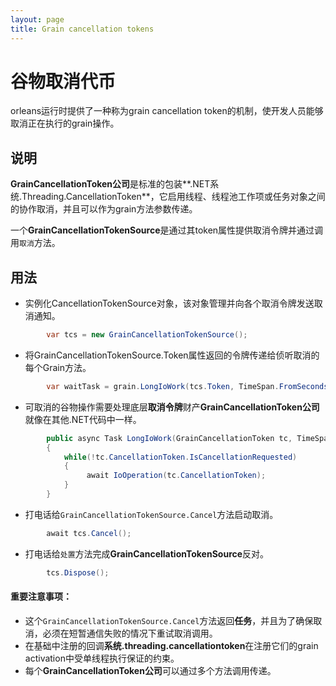 ```yaml
---
layout: page
title: Grain cancellation tokens
---
```


# 谷物取消代币

orleans运行时提供了一种称为grain cancellation token的机制，使开发人员能够取消正在执行的grain操作。

## 说明

**GrainCancellationToken公司**是标准的包装**.NET系统.Threading.CancellationToken**，它启用线程、线程池工作项或任务对象之间的协作取消，并且可以作为grain方法参数传递。

一个**GrainCancellationTokenSource**是通过其token属性提供取消令牌并通过调用`取消`方法。

## 用法

-   实例化CancellationTokenSource对象，该对象管理并向各个取消令牌发送取消通知。

```csharp
        var tcs = new GrainCancellationTokenSource();
```

-   将GrainCancellationTokenSource.Token属性返回的令牌传递给侦听取消的每个Grain方法。

```csharp
        var waitTask = grain.LongIoWork(tcs.Token, TimeSpan.FromSeconds(10));
```

-   可取消的谷物操作需要处理底层**取消令牌**财产**GrainCancellationToken公司**就像在其他.NET代码中一样。

```csharp
        public async Task LongIoWork(GrainCancellationToken tc, TimeSpan delay)
        {
            while(!tc.CancellationToken.IsCancellationRequested)
            {
                 await IoOperation(tc.CancellationToken);
            }
        }
```

-   打电话给`GrainCancellationTokenSource.Cancel`方法启动取消。

```csharp
        await tcs.Cancel();
```

-   打电话给`处置`方法完成**GrainCancellationTokenSource**反对。

```csharp
        tcs.Dispose();
```

#### 重要注意事项：

-   这个`GrainCancellationTokenSource.Cancel`方法返回**任务**，并且为了确保取消，必须在短暂通信失败的情况下重试取消调用。
-   在基础中注册的回调**系统.threading.cancellationtoken**在注册它们的grain activation中受单线程执行保证的约束。
-   每个**GrainCancellationToken公司**可以通过多个方法调用传递。
